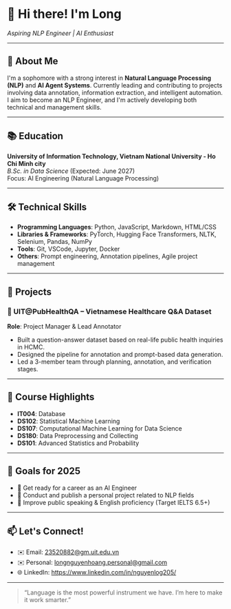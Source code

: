 # 👋 Hi there! I'm Long
*Aspiring NLP Engineer | AI Enthusiast*

---

## 🧠 About Me
I'm a sophomore with a strong interest in **Natural Language Processing (NLP)** and **AI Agent Systems**. Currently leading and contributing to projects involving data annotation, information extraction, and intelligent automation. I aim to become an NLP Engineer, and I'm actively developing both technical and management skills.

---

## 📚 Education
**University of Information Technology, Vietnam National University - Ho Chi Minh city**  
*B.Sc. in Data Science* (Expected: June 2027)  
Focus: AI Engineering (Natural Language Processing)

---

## 🛠️ Technical Skills
- **Programming Languages**: Python, JavaScript, Markdown, HTML/CSS  
- **Libraries & Frameworks**: PyTorch, Hugging Face Transformers, NLTK, Selenium, Pandas, NumPy  
- **Tools**: Git, VSCode, Jupyter, Docker
- **Others**: Prompt engineering, Annotation pipelines, Agile project management

---

## 🚀 Projects

### 🏥 UIT@PubHealthQA – Vietnamese Healthcare Q&A Dataset  
**Role**: Project Manager & Lead Annotator  
- Built a question-answer dataset based on real-life public health inquiries in HCMC.  
- Designed the pipeline for annotation and prompt-based data generation.  
- Led a 3-member team through planning, annotation, and verification stages.

---

## 📌 Course Highlights
- **IT004**: Database
- **DS102**: Statistical Machine Learning
- **DS107**: Computational Machine Learning for Data Science
- **DS180**: Data Preprocessing and Collecting
- **DS101**: Advanced Statistics and Probability

---

## 🎯 Goals for 2025
- 🚧 Get ready for a career as an AI Engineer 
- 🤖 Conduct and publish a personal project related to NLP fields 
- 🎤 Improve public speaking & English proficiency (Target IELTS 6.5+)

---

## 📫 Let's Connect!
- ✉️ Email: 23520882@gm.uit.edu.vn
- ✉️ Personal: longnguyenhoang.personal@gmail.com
- 🌐 LinkedIn: https://www.linkedin.com/in/nguyenlog205/ 

---

> “Language is the most powerful instrument we have. I’m here to make it work smarter.”

<!---
nguyenlong205/nguyenlong205 is a ✨ special ✨ repository because its `README.md` (this file) appears on your GitHub profile.
You can click the Preview link to take a look at your changes.
--->
